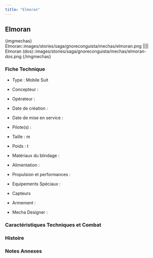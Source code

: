 ```yaml
---
title: "Elmoran"
---
```


Elmoran
-------


{imgmechas}
Elmoran::images/stories/saga/gnoreconguista/mechas/elmoran.png
||||
Elmoran (dos)::images/stories/saga/gnoreconguista/mechas/elmoran-dos.png
{/imgmechas}
### Fiche Technique



- Type : Mobile Suit
  
- Concepteur : 
  
- Opérateur : 
  
- Date de création : 
  
- Date de mise en service : 
  
- Pilote(s) : 
  
- Taille : m
  
- Poids : t
  
- Matériaux du blindage : 
  
- Alimentation : 
  
- Propulsion et performances : 
  
- Equipements Spéciaux :


* Capteurs


- Armement :




- Mecha Designer : 


### Caractéristiques Techniques et Combat


### Histoire


### Notes Annexes


